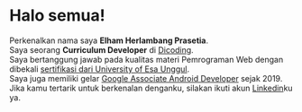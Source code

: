 # Halo semua! 
Perkenalkan nama saya **Elham Herlambang Prasetia**.\
Saya seorang **Curriculum Developer** di [Dicoding](https://www.dicoding.com/).\
Saya bertanggung jawab pada kualitas materi Pemrograman Web dengan dibekali [sertifikasi dari University of Esa Unggul](https://www.coursera.org/account/accomplishments/specialization/CLKJD8XBXJ3M).\
Saya juga memiliki gelar [Google Associate Android Developer](https://www.credential.net/h5deoi5h) sejak 2019.\
Jika kamu tertarik untuk berkenalan denganku, silakan ikuti akun [Linkedin](https://www.linkedin.com/in/gilang-adhan/)ku ya.

